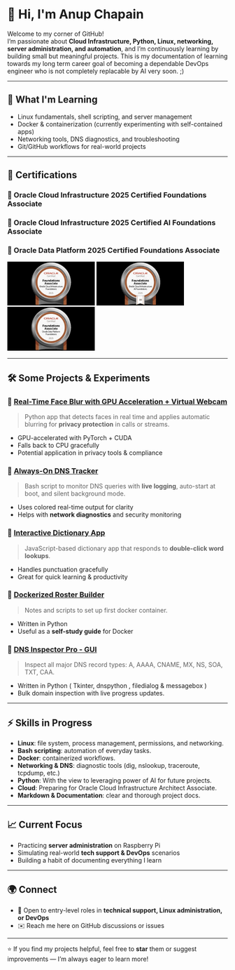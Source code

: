 # 👋 Hi, I'm Anup Chapain  

Welcome to my corner of GitHub!  
I’m passionate about **Cloud Infrastructure, Python, Linux, networking, server administration, and automation**, and I’m continuously learning by building small but meaningful projects.
This is my documentation of learning towards my long term career goal of becoming a dependable DevOps engineer who is not completely replacable by AI very soon. ;)

---

## 🌱 What I'm Learning
- Linux fundamentals, shell scripting, and server management  
- Docker & containerization (currently experimenting with self-contained apps)  
- Networking tools, DNS diagnostics, and troubleshooting  
- Git/GitHub workflows for real-world projects  

---

## 🏅 Certifications

### 🧠 Oracle Cloud Infrastructure 2025 Certified Foundations Associate
### 🧠 Oracle Cloud Infrastructure 2025 Certified AI Foundations Associate
### 🧠 Oracle Data Platform 2025 Certified Foundations Associate
[<img src="oracle_badge.jpeg" alt="Oracle Cloud Infrastructure 2025 Foundations Associate Badge" width="200">](https://catalog-education.oracle.com/ords/certview/sharebadge?id=D02302CA3C05D0894E965B9A9BBFBAAEEF909B4FA45CA9CA854522C42C03BD55)  [<img src="Oracle_badge_ai.jpeg" alt="Oracle Cloud Infrastructure 2025 Certified AI Foundations Associate" width="200">](https://catalog-education.oracle.com/ords/certview/sharebadge?id=FAE4CFEF9C1B3970ED146E9277844D5DC6A21CA76CCB14055E69ED3426248BAE) [<img src="oracle_badge_data.jpg" alt="Oracle Data Platform 2025 Certified Foundations Associate" width="200">](https://catalog-education.oracle.com/pls/certview/sharebadge?id=237C3E3F5A2A3B557B17039952A8078616AA5479CE8BAE0111599AFB06EACC9B)

---

## 🛠️ Some Projects & Experiments

### 🔹 [Real-Time Face Blur with GPU Acceleration + Virtual Webcam](https://github.com/fitandfine/faceblur)
> Python app that detects faces in real time and applies automatic blurring for **privacy protection** in calls or streams.  
- GPU-accelerated with PyTorch + CUDA  
- Falls back to CPU gracefully  
- Potential application in privacy tools & compliance  

### 🔹 [Always-On DNS Tracker](https://github.com/fitandfine/linux-scripting-repo/blob/main/scripts/dns_tracker.sh)
> Bash script to monitor DNS queries with **live logging**, auto-start at boot, and silent background mode.  
- Uses colored real-time output for clarity  
- Helps with **network diagnostics** and security monitoring  

### 🔹 [Interactive Dictionary App](https://github.com/fitandfine/dictionary)
> JavaScript-based dictionary app that responds to **double-click word lookups**.  
- Handles punctuation gracefully  
- Great for quick learning & productivity  

### 🔹 [Dockerized Roster Builder](https://github.com/fitandfine/BP_Roster)
> Notes and scripts to set up first docker container.  
- Written in Python  
- Useful as a **self-study guide** for Docker

### 🔹 [DNS Inspector Pro - GUI](https://github.com/fitandfine/dnsinspect)
> Inspect all major DNS record types: A, AAAA, CNAME, MX, NS, SOA, TXT, CAA.
- Written in Python ( Tkinter, dnspython , filedialog & messagebox ) 
- Bulk domain inspection with live progress updates.
---

## ⚡ Skills in Progress
- **Linux**: file system, process management, permissions, and networking.
- **Bash scripting**: automation of everyday tasks.
- **Docker**: containerized workflows.
- **Networking & DNS**: diagnostic tools (dig, nslookup, traceroute, tcpdump, etc.)
- **Python**: With the view to leveraging power of AI for future projects.
- **Cloud**: Preparing for Oracle Cloud Infrastructure Architect Associate.
- **Markdown & Documentation**: clear and thorough project docs.

---

## 📈 Current Focus
- Practicing **server administration** on Raspberry Pi  
- Simulating real-world **tech support & DevOps** scenarios  
- Building a habit of documenting everything I learn  

---

## 🌍 Connect
- 💼 Open to entry-level roles in **technical support, Linux administration, or DevOps**  
- ✉️ Reach me here on GitHub discussions or issues  
---

⭐ If you find my projects helpful, feel free to **star** them or suggest improvements — I’m always eager to learn more!  
